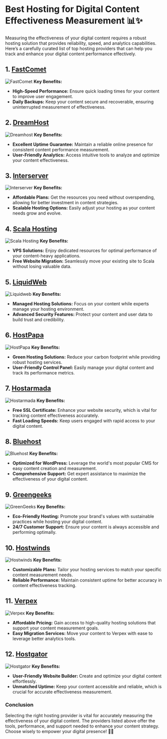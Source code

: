 # Best Hosting for Digital Content Effectiveness Measurement 📊✨

Measuring the effectiveness of your digital content requires a robust hosting solution that provides reliability, speed, and analytics capabilities. Here’s a carefully curated list of top hosting providers that can help you track and enhance your digital content performance effectively.

## 1. [FastComet](https://snipitx.com/fastcomet-jy)
![FastComet](https://i.imgur.com/7qgXuWp.png "FastComet Hosting")
**Key Benefits:**
- **High-Speed Performance:** Ensure quick loading times for your content to improve user engagement.
- **Daily Backups:** Keep your content secure and recoverable, ensuring uninterrupted measurement of effectiveness.

## 2. [DreamHost](https://snipitx.com/dreamhost-jy)
![Dreamhost](https://i.imgur.com/rXIg8ip.jpeg "Dreamhost Hosting")
**Key Benefits:**
- **Excellent Uptime Guarantee:** Maintain a reliable online presence for consistent content performance measurement.
- **User-Friendly Analytics:** Access intuitive tools to analyze and optimize your content effectiveness.

## 3. [Interserver](https://snipitx.com/interserver-jy)
![Interserver](https://i.imgur.com/OM5dOEW.jpeg "Interserver Hosting")
**Key Benefits:**
- **Affordable Plans:** Get the resources you need without overspending, allowing for better investment in content strategies.
- **Scalable Hosting Options:** Easily adjust your hosting as your content needs grow and evolve.

## 4. [Scala Hosting](https://snipitx.com/scala-jy)
![Scala Hosting](https://i.imgur.com/uJ5JIK3.png "Scala Web Hosting")
**Key Benefits:**
- **VPS Solutions:** Enjoy dedicated resources for optimal performance of your content-heavy applications.
- **Free Website Migration:** Seamlessly move your existing site to Scala without losing valuable data.

## 5. [LiquidWeb](https://snipitx.com/liquidweb-jy)
![Liquidweb](https://i.imgur.com/4IvT9SC.jpeg "Liquidweb Hosting")
**Key Benefits:**
- **Managed Hosting Solutions:** Focus on your content while experts manage your hosting environment.
- **Advanced Security Features:** Protect your content and user data to build trust and credibility.

## 6. [HostPapa](https://snipitx.com/hostpapa-jy)
![HostPapa](https://i.imgur.com/ouDTkvl.jpeg "HostPapa Hosting")
**Key Benefits:**
- **Green Hosting Solutions:** Reduce your carbon footprint while providing robust hosting services.
- **User-Friendly Control Panel:** Easily manage your digital content and track its performance metrics.

## 7. [Hostarmada](https://snipitx.com/hostarmada-jy)
![Hostarmada](https://i.imgur.com/KFbdf3o.jpeg "Hostarmada Hosting")
**Key Benefits:**
- **Free SSL Certificate:** Enhance your website security, which is vital for tracking content effectiveness accurately.
- **Fast Loading Speeds:** Keep users engaged with rapid access to your digital content.

## 8. [Bluehost](https://snipitx.com/bluehost-jy)
![Bluehost](https://i.imgur.com/PasFF9E.jpeg "Bluehost Hosting")
**Key Benefits:**
- **Optimized for WordPress:** Leverage the world's most popular CMS for easy content creation and measurement.
- **Comprehensive Support:** Get expert assistance to maximize the effectiveness of your digital content.

## 9. [Greengeeks](https://snipitx.com/greengeeks-jy)
![GreenGeeks](https://i.imgur.com/eEwuntu.jpg "GreenGeeks Hosting")
**Key Benefits:**
- **Eco-Friendly Hosting:** Promote your brand's values with sustainable practices while hosting your digital content.
- **24/7 Customer Support:** Ensure your content is always accessible and performing optimally.

## 10. [Hostwinds](https://snipitx.com/hostwinds-jy)
![Hostwinds](https://i.imgur.com/53aSNXx.jpeg "Hostwinds Hosting")
**Key Benefits:**
- **Customizable Plans:** Tailor your hosting services to match your specific content measurement needs.
- **Reliable Performance:** Maintain consistent uptime for better accuracy in content effectiveness tracking.

## 11. [Verpex](https://snipitx.com/verpex-jy)
![Verpex](https://i.imgur.com/6x5LhiS.jpeg "Verpex Hosting")
**Key Benefits:**
- **Affordable Pricing:** Gain access to high-quality hosting solutions that support your content measurement goals.
- **Easy Migration Services:** Move your content to Verpex with ease to leverage better analytics tools.

## 12. [Hostgator](https://snipitx.com/hostgator-jy)
![Hostgator](https://i.imgur.com/BcVkH57.jpeg "Hostgator Hosting")
**Key Benefits:**
- **User-Friendly Website Builder:** Create and optimize your digital content effortlessly.
- **Unmatched Uptime:** Keep your content accessible and reliable, which is crucial for accurate effectiveness measurement.

### Conclusion
Selecting the right hosting provider is vital for accurately measuring the effectiveness of your digital content. The providers listed above offer the tools, performance, and support needed to enhance your content strategy. Choose wisely to empower your digital presence! 🚀🌐
